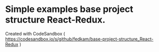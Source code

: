 # Simple examples base project structure React-Redux.
Created with CodeSandbox ( https://codesandbox.io/s/github/fedkam/base-project-structure_React-Redux )
